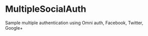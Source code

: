 MultipleSocialAuth
====================

Sample multiple authentication using Omni auth, Facebook, Twitter, Google+
